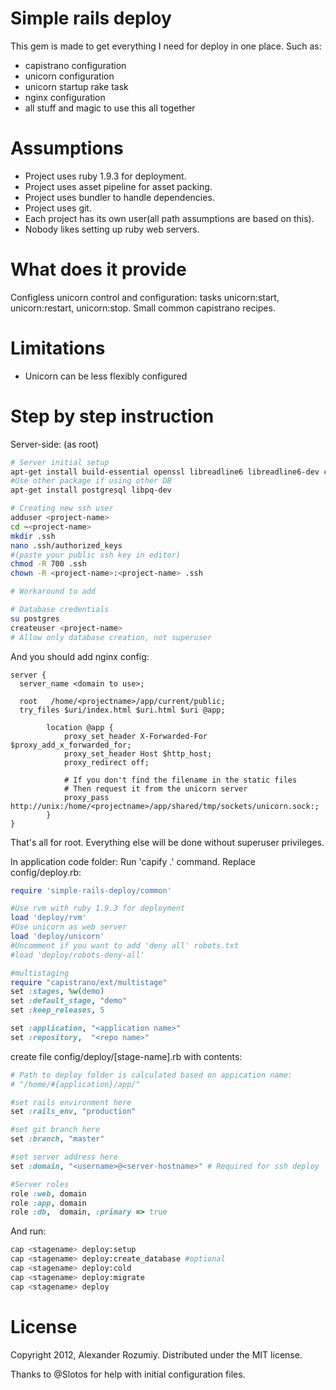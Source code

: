 Simple rails deploy
===================

This gem is made to get everything I need for deploy in one place. Such as:
* capistrano configuration
* unicorn configuration
* unicorn startup rake task
* nginx configuration
* all stuff and magic to use this all together

Assumptions
========
* Project uses ruby 1.9.3 for deployment.
* Project uses asset pipeline for asset packing.
* Project uses bundler to handle dependencies.
* Project uses git.
* Each project has its own user(all path assumptions are based on this).
* Nobody likes setting up ruby web servers.

What does it provide
=======
Configless unicorn control and configuration: tasks unicorn:start, unicorn:restart, unicorn:stop.
Small common capistrano recipes.

Limitations
========
- Unicorn can be less flexibly configured

Step by step instruction
======

Server-side:
(as root)
```bash
# Server initial setup
apt-get install build-essential openssl libreadline6 libreadline6-dev curl git-core zlib1g zlib1g-dev libssl-dev libyaml-dev libsqlite3-dev sqlite3 libxml2-dev libxslt-dev autoconf libc6-dev ncurses-dev automake libtool bison subversion
#Use other package if using other DB
apt-get install postgresql libpq-dev

# Creating new ssh user
adduser <project-name>
cd ~<project-name>
mkdir .ssh
nano .ssh/authorized_keys
#(paste your public ssh key in editor)
chmod -R 700 .ssh
chown -R <project-name>:<project-name> .ssh

# Workaround to add 

# Database credentials
su postgres
createuser <project-name>
# Allow only database creation, not superuser
```

And you should add nginx config:
```nginx
server {
  server_name <domain to use>;

  root   /home/<projectname>/app/current/public;
  try_files $uri/index.html $uri.html $uri @app;

        location @app {
            proxy_set_header X-Forwarded-For $proxy_add_x_forwarded_for;
            proxy_set_header Host $http_host;
            proxy_redirect off;
 
            # If you don't find the filename in the static files
            # Then request it from the unicorn server
            proxy_pass http://unix:/home/<projectname>/app/shared/tmp/sockets/unicorn.sock:;
        }
}
```

That's all for root. Everything else will be done without superuser privileges.

In application code folder:
Run 'capify .' command. Replace config/deploy.rb:
```ruby
require 'simple-rails-deploy/common'

#Use rvm with ruby 1.9.3 for deployment
load 'deploy/rvm'
#Use unicorn as web server
load 'deploy/unicorn'
#Uncomment if you want to add 'deny all' robots.txt
#load 'deploy/robots-deny-all'

#multistaging
require "capistrano/ext/multistage"
set :stages, %w(demo)
set :default_stage, "demo"
set :keep_releases, 5

set :application, "<application name>"
set :repository,  "<repo name>"

```

create file config/deploy/[stage-name].rb with contents:
```ruby
# Path to deploy folder is calculated based on appication name:
# "/home/#{application}/app/"

#set rails environment here
set :rails_env, "production"

#set git branch here
set :branch, "master"

#set server address here
set :domain, "<username>@<server-hostname>" # Required for ssh deploy

#Server roles
role :web, domain
role :app, domain
role :db,  domain, :primary => true
```

And run:
```bash
cap <stagename> deploy:setup
cap <stagename> deploy:create_database #optional
cap <stagename> deploy:cold
cap <stagename> deploy:migrate
cap <stagename> deploy
```

License
======
Copyright 2012, Alexander Rozumiy. Distributed under the MIT license.

Thanks to @Slotos for help with initial configuration files.